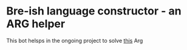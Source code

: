 # Bre-ish language constructor - an ARG helper
This bot helsps in the ongoing project to solve [this](https://doughbyte.com/art/) Arg